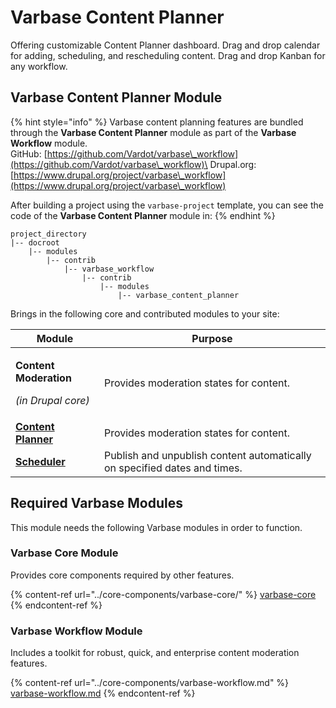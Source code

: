 # Varbase Content Planner

Offering customizable Content Planner dashboard. Drag and drop calendar for adding, scheduling, and rescheduling content. Drag and drop Kanban for any workflow.

## Varbase Content Planner Module

{% hint style="info" %}
Varbase content planning features are bundled through the **Varbase Content Planner** module as part of the **Varbase Workflow** module.\
GitHub: [https://github.com/Vardot/varbase\_workflow](https://github.com/Vardot/varbase\_workflow)\
Drupal.org: [https://www.drupal.org/project/varbase\_workflow](https://www.drupal.org/project/varbase\_workflow)

After building a project using the `varbase-project` template, you can see the code of the **Varbase Content Planner** module in:
{% endhint %}

```
project_directory
|-- docroot
    |-- modules
        |-- contrib
            |-- varbase_workflow
                |-- contrib
                    |-- modules
                        |-- varbase_content_planner
```

Brings in the following core and contributed modules to your site:

| Module                                                                         | Purpose                                                                   |
| ------------------------------------------------------------------------------ | ------------------------------------------------------------------------- |
| <p><strong>Content Moderation</strong></p><p><em>(in Drupal core)</em></p>     | Provides moderation states for content.                                   |
| ****[**Content Planner**](https://www.drupal.org/project/content\_planner)**** | Provides moderation states for content.                                   |
| ****[**Scheduler**](https://www.drupal.org/project/scheduler)****              | Publish and unpublish content automatically on specified dates and times. |

## Required Varbase Modules

This module needs the following Varbase modules in order to function.

### Varbase Core Module

Provides core components required by other features.

{% content-ref url="../core-components/varbase-core/" %}
[varbase-core](../core-components/varbase-core/)
{% endcontent-ref %}

### Varbase Workflow Module

Includes a toolkit for robust, quick, and enterprise content moderation features.

{% content-ref url="../core-components/varbase-workflow.md" %}
[varbase-workflow.md](../core-components/varbase-workflow.md)
{% endcontent-ref %}





